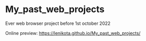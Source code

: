 # My_past_web_projects
Ever web browser project before 1st october 2022

Online preview: https://lenikota.github.io/My_past_web_projects/
